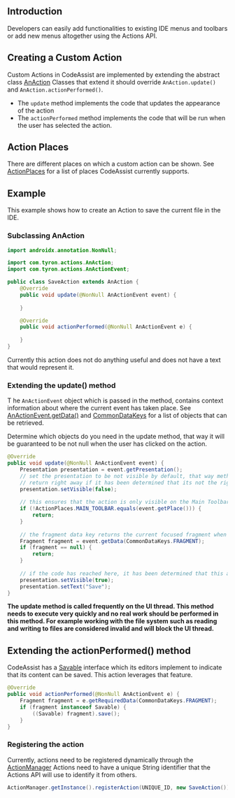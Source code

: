 ## Introduction

Developers can easily add functionalities to existing IDE menus and toolbars or add new menus 
altogether using the Actions API.

## Creating a Custom Action

Custom Actions in CodeAssist are implemented by extending the abstract class [AnAction](https://github.com/tyron12233/CodeAssist/blob/91f91294c07570fb888c24e592c5b1f847cecc74/actions-api/src/main/java/com/tyron/actions/AnAction.java)
Classes that extend it should override `AnAction.update()` and `AnAction.actionPerformed()`.

- The `update` method implements the code that updates the appearance of the action
- The `actionPerformed` method implements the code that will be run when the user has selected
the action.
  
## Action Places

There are different places on which a custom action can be shown. See [ActionPlaces](https://github.com/tyron12233/CodeAssist/blob/91f91294c07570fb888c24e592c5b1f847cecc74/actions-api/src/main/java/com/tyron/actions/ActionPlaces.java)
for a list of places CodeAssist currently supports. 
  
## Example

This example shows how to create an Action to save the current file in the IDE.

### Subclassing AnAction

```java
import androidx.annotation.NonNull;

import com.tyron.actions.AnAction;
import com.tyron.actions.AnActionEvent;

public class SaveAction extends AnAction {
    @Override
    public void update(@NonNull AnActionEvent event) {
        
    }

    @Override
    public void actionPerformed(@NonNull AnActionEvent e) {
        
    }
}
```

Currently this action does not do anything useful and does not have a text that would represent it.

### Extending the update() method

T he `AnActionEvent` object which is passed in the method, contains context information about
where the current event has taken place. See [AnActionEvent.getData()](https://github.com/tyron12233/CodeAssist/blob/91f91294c07570fb888c24e592c5b1f847cecc74/actions-api/src/main/java/com/tyron/actions/AnActionEvent.java#L57) 
and [CommonDataKeys](https://github.com/tyron12233/CodeAssist/blob/91f91294c07570fb888c24e592c5b1f847cecc74/actions-api/src/main/java/com/tyron/actions/CommonDataKeys.java)
for a list of objects that can be retrieved.

Determine which objects do you need in the update method, that way it will be guaranteed to be 
not null when the user has clicked on the action.
```java
@Override
public void update(@NonNull AnActionEvent event) {
    Presentation presentation = event.getPresentation();
    // set the presentation to be not visible by default, that way methods can just
    // return right away if it has been determined that its not the right place for this action.
    presentation.setVisible(false);
    
    // this ensures that the action is only visible on the Main Toolbar.
    if (!ActionPlaces.MAIN_TOOLBAR.equals(event.getPlace())) {
        return;
    }
    
    // the fragment data key returns the current focused fragment when this action was invoked.
    Fragment fragment = event.getData(CommonDataKeys.FRAGMENT);
    if (fragment == null) {
        return;
    }
    
    // if the code has reached here, it has been determined that this action should be visible
    presentation.setVisible(true);
    presentation.setText("Save");
}
```
**The update method is called frequently on the UI thread. This method needs to execute very quickly and 
no real work should be performed in this method. For example working with the file system such as reading
and writing to files are considered invalid and will block the UI thread.**

## Extending the actionPerformed() method

CodeAssist has a [Savable](https://github.com/tyron12233/CodeAssist/blob/main/app/src/main/java/com/tyron/code/ui/editor/Savable.java) interface
which its editors implement to indicate that its content can be saved. This action leverages that feature.

```java
@Override 
public void actionPerformed(@NonNull AnActionEvent e) {
    Fragment fragment = e.getRequiredData(CommonDataKeys.FRAGMENT);
    if (fragment instanceof Savable) {
        ((Savable) fragment).save();
    }
}
```

### Registering the action

Currently, actions need to be registered dynamically through the [ActionManager](https://github.com/tyron12233/CodeAssist/blob/main/app/src/main/java/com/tyron/code/ui/editor/Savable.java)
Actions need to have a unique String identifier that the Actions API will use to identify it from others.
```java
ActionManager.getInstance().registerAction(UNIQUE_ID, new SaveAction());
```
